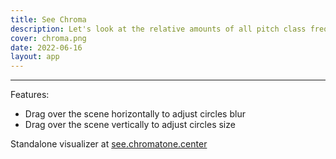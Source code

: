 ```yaml
---
title: See Chroma
description: Let's look at the relative amounts of all pitch class frequencies in any audio signal in real time.
cover: chroma.png
date: 2022-06-16
layout: app
---
```



<script setup>
import { defineClientComponent } from 'vitepress'

const ChromaSee = defineClientComponent(() => {
  return import('./ChromaSee.vue')
})
</script>

<ChromaSee  />

---

Features:

- Drag over the scene horizontally to adjust circles blur
- Drag over the scene vertically to adjust circles size

Standalone visualizer at [see.chromatone.center](https://see.chromatone.center/)
